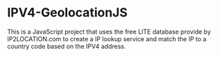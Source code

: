 # IPV4-GeolocationJS
This is a JavaScript project that uses the free LITE database provide by IP2LOCATION.com to create a IP lookup service and match the IP to a country code based on the IPV4 address.
